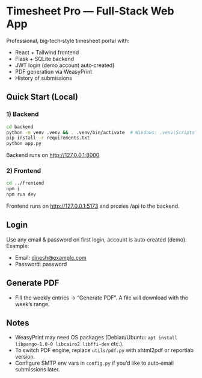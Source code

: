 # Timesheet Pro — Full‑Stack Web App

Professional, big‑tech‑style timesheet portal with:
- React + Tailwind frontend
- Flask + SQLite backend
- JWT login (demo account auto‑created)
- PDF generation via WeasyPrint
- History of submissions

## Quick Start (Local)

### 1) Backend
```bash
cd backend
python -m venv .venv && . .venv/bin/activate  # Windows: .venv\Scripts\activate
pip install -r requirements.txt
python app.py
```
Backend runs on http://127.0.0.1:8000

### 2) Frontend
```bash
cd ../frontend
npm i
npm run dev
```
Frontend runs on http://127.0.0.1:5173 and proxies /api to the backend.

## Login
Use any email & password on first login, account is auto‑created (demo). Example:
- Email: dinesh@example.com
- Password: password

## Generate PDF
- Fill the weekly entries → “Generate PDF”. A file will download with the week’s range.

## Notes
- WeasyPrint may need OS packages (Debian/Ubuntu: `apt install libpango-1.0-0 libcairo2 libffi-dev` etc.).
- To switch PDF engine, replace `utils/pdf.py` with xhtml2pdf or reportlab version.
- Configure SMTP env vars in `config.py` if you’d like to auto‑email submissions later.
